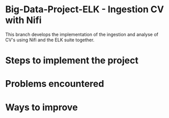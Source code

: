 # Big-Data-Project-ELK - Ingestion CV with Nifi
This branch develops the implementation of the ingestion and analyse of CV's using Nifi and the ELK suite together. 

# Steps to implement the project 

# Problems encountered

# Ways to improve


